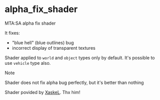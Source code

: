 # alpha_fix_shader
MTA:SA alpha fix shader

It fixes:
- "blue hell" (blue outlines) bug
- incorrect display of transparent textures

Shader applied to `world` and `object` types only by default. It's possible to use `vehicle` type also.

> [!NOTE]  
> Shader does not fix alpha bug perfectly, but it's better than nothing


Shader povided by [XaskeL](https://github.com/Xaskel). Thx him!

